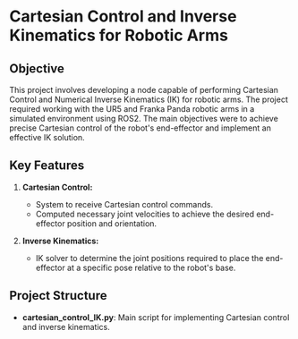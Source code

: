 # Cartesian Control and Inverse Kinematics for Robotic Arms

## Objective
This project involves developing a node capable of performing Cartesian Control and Numerical Inverse Kinematics (IK) for robotic arms. The project required working with the UR5 and Franka Panda robotic arms in a simulated environment using ROS2. The main objectives were to achieve precise Cartesian control of the robot's end-effector and implement an effective IK solution.

## Key Features

1. **Cartesian Control:**
   - System to receive Cartesian control commands.
   - Computed necessary joint velocities to achieve the desired end-effector position and orientation.

2. **Inverse Kinematics:**
   - IK solver to determine the joint positions required to place the end-effector at a specific pose relative to the robot's base.

## Project Structure
- **cartesian_control_IK.py**: Main script for implementing Cartesian control and inverse kinematics.
